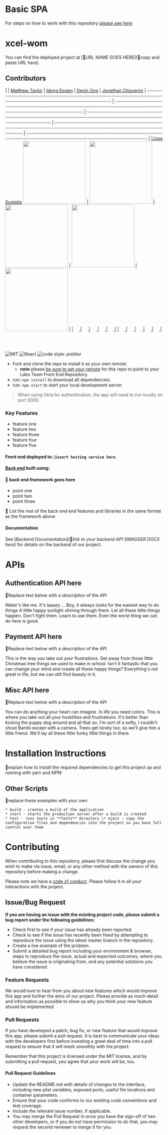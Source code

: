 # Basic SPA

For steps on how to work with this repository [please see here](https://docs.labs.lambdaschool.com/labs-spa-starter/)

# xcel-wom



You can find the deployed project at [🚫URL NAME GOES HERE](🚫copy and paste URL here).

## Contributors

|                                                                                                             |                                                      [Matthew Taylor](https://github.com/MTaylor-tech)                                                       |                                                       [Idong Essien](https://github.com/idongessien)                                                        |                                                      [Devin Ong](https://github.com/hoangvu71)
|                                                        [Jonathan Chiaverini](https://github.com/JC8747)
| :-----------------------------------------------------------------------------------------------------------------------------------------: | :-------------------------------------------------------------------------------------------------------------------------------------------: | :-----------------------------------------------------------------------------------------------------------------------------------------: | :-------------------------------------------------------------------------------------------------------------------------------------------: | :-----------------------------------------------------------------------------------------------------------------------------------------: |
|[Jose Sustaita](https://github.com/JoseSustaita) [<img src="https://avatars3.githubusercontent.com/u/8072587?s=400&u=2d285e09f8394ea773338042a6530393b72c468a&v=4" width = "200" />](https://github.com/JoseSustaita) |
[<img src="https://avatars1.githubusercontent.com/u/3969757?s=460&u=dff67932da9702cf48b0868eb3ca7ea6a0563ca0&v=4" width = "200" />](https://github.com/MTaylor-tech) |
[<img src="https://avatars1.githubusercontent.com/u/22062405?s=460&u=f8f768b5e18a50bfac5e94932028fcef08b0e5f3&v=4" width = "200" />](https://github.com/idongessien) |
[<img src="https://www.dalesjewelers.com/wp-content/uploads/2018/10/placeholder-silhouette-male.png" width = "200" />](https://github.com/hoangvu71) |
[<img src="https://avatars1.githubusercontent.com/u/55720706?s=460&u=bf12482f2a0eac9f2c5dcebac048d568027aa057&v=4" width = "200" />](https://github.com/JC8747) |
|                                [<img src="https://github.com/favicon.ico" width="15"> ](https://github.com/JoseSustaita)                                |                            [<img src="https://github.com/favicon.ico" width="15"> ](https://github.com/MTaylor-tech)                             |                          [<img src="https://github.com/favicon.ico" width="15"> ](https://github.com/idongessien)                           |                          [<img src="https://github.com/favicon.ico" width="15"> ](https://github.com/hoangvu71)                           |                           [<img src="https://github.com/favicon.ico" width="15"> ](https://github.com/JC8747)                            |
|
[ <img src="https://static.licdn.com/sc/h/al2o9zrvru7aqj8e1x2rzsrca" width="15"> ](https://www.linkedin.com/in/josesustaita/)                |
[ <img src="https://static.licdn.com/sc/h/al2o9zrvru7aqj8e1x2rzsrca" width="15"> ](https://www.linkedin.com/in/taylorjadepalmer/)                 |
[ <img src="https://static.licdn.com/sc/h/al2o9zrvru7aqj8e1x2rzsrca" width="15"> ](https://www.linkedin.com/in/idongessien/)                |
[ <img src="https://static.licdn.com/sc/h/al2o9zrvru7aqj8e1x2rzsrca" width="15"> ](https://www.linkedin.com/)                 |
[ <img src="https://static.licdn.com/sc/h/al2o9zrvru7aqj8e1x2rzsrca" width="15"> ](https://www.linkedin.com/in/jonathanchiaverini/)                |

<br>
<br>

![MIT](https://img.shields.io/packagist/l/doctrine/orm.svg)
![React](https://img.shields.io/badge/react-v16.7.0--alpha.2-blue.svg)
![code style: prettier](https://img.shields.io/badge/code_style-prettier-ff69b4.svg?style=flat-square)

- Fork and clone the repo to install it as your own remote.
  - **note** please [be sure to set your remote](https://help.github.jp/enterprise/2.11/user/articles/changing-a-remote-s-url/) for this repo to point to your Labs Team Front End Repository.
- run: `npm install` to download all dependencies.
- run: `npm start` to start your local development server.

> When using Okta for authentication, the app will need to run locally on port 3000.

### Key Features

- feature one
- feature two
- feature three
- feature four
- feature five

#### Front end deployed to `🚫insert hosting service here`

#### [Back end](https://github.com/Lambda-School-Labs/xcel-wom-be-b) built using:

#### 🚫 back end framework goes here

- point one
- point two
- point three

🚫 List the rest of the back end end features and libraries in the same format as the framework above

#### Documentation

See [Backend Documentation](🚫*link to your backend API SWAGGER DOCS here*) for details on the backend of our project.

# APIs

## Authentication API here

🚫Replace text below with a description of the API

Water's like me. It's laaazy ... Boy, it always looks for the easiest way to do things A little happy sunlight shining through there. Let all these little things happen. Don't fight them. Learn to use them. Even the worst thing we can do here is good.

## Payment API here

🚫Replace text below with a description of the API

This is the way you take out your flustrations. Get away from those little Christmas tree things we used to make in school. Isn't it fantastic that you can change your mind and create all these happy things? Everything's not great in life, but we can still find beauty in it.

## Misc API here

🚫Replace text below with a description of the API

You can do anything your heart can imagine. In life you need colors. This is where you take out all your hostilities and frustrations. It's better than kicking the puppy dog around and all that so. I'm sort of a softy, I couldn't shoot Bambi except with a camera. Trees get lonely too, so we'll give him a little friend. We'll lay all these little funky little things in there.

# Installation Instructions

🚫explain how to install the required dependencies to get this project up and running with yarn and NPM

## Other Scripts

🚫replace these examples with your own

    * build - creates a build of the application
    * start - starts the production server after a build is created
    * test - runs tests in **tests** directory \* eject - copy the configuration files and dependencies into the project so you have full control over them

# Contributing

When contributing to this repository, please first discuss the change you wish to make via issue, email, or any other method with the owners of this repository before making a change.

Please note we have a [code of conduct](./CODE_OF_CONDUCT.md). Please follow it in all your interactions with the project.

## Issue/Bug Request

**If you are having an issue with the existing project code, please submit a bug report under the following guidelines:**

- Check first to see if your issue has already been reported.
- Check to see if the issue has recently been fixed by attempting to reproduce the issue using the latest master branch in the repository.
- Create a live example of the problem.
- Submit a detailed bug report including your environment & browser, steps to reproduce the issue, actual and expected outcomes, where you believe the issue is originating from, and any potential solutions you have considered.

### Feature Requests

We would love to hear from you about new features which would improve this app and further the aims of our project. Please provide as much detail and information as possible to show us why you think your new feature should be implemented.

### Pull Requests

If you have developed a patch, bug fix, or new feature that would improve this app, please submit a pull request. It is best to communicate your ideas with the developers first before investing a great deal of time into a pull request to ensure that it will mesh smoothly with the project.

Remember that this project is licensed under the MIT license, and by submitting a pull request, you agree that your work will be, too.

#### Pull Request Guidelines

- Update the README.md with details of changes to the interface, including new plist variables, exposed ports, useful file locations and container parameters.
- Ensure that your code conforms to our existing code conventions and test coverage.
- Include the relevant issue number, if applicable.
- You may merge the Pull Request in once you have the sign-off of two other developers, or if you do not have permission to do that, you may request the second reviewer to merge it for you.
